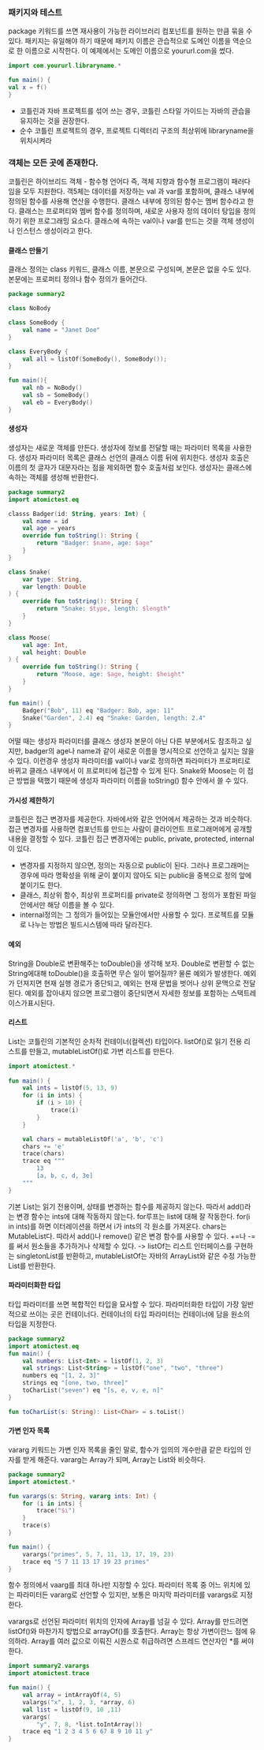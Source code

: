 
### 패키지와 테스트
package 키워드를 쓰면 재사용이 가능한 라이브러리 컴포넌트를 원하는 만큼 묶을 수 있다.
패키지는 유일해야 하기 때문에 패키지 이름은 관습적으로 도메인 이름을 역순으로 한 이름으로 시작한다. 이 예제에서는 도메인 이름으로 yoururl.com을 썼다.

```kotlin
import com.yoururl.libraryname.*

fun main() {
val x = f()
}
```


- 코틀린과 자바 프로젝트를 섞어 쓰는 경우, 코틀린 스타일 가이드는 자바의 관습을 유지하는 것을 권장한다.
- 순수 코틀린 프로젝트의 경우, 프로젝트 디렉터리 구조의 최상위에 libraryname을 위치시켜라

### 객체는 모든 곳에 존재한다.
코틀린은 하이브리드 객체 - 함수형 언어다 즉, 객체 지향과 함수형 프로그램이 패러다임을 모두 지원한다.
객5체는 데이터를 저장하는  val 과 var를 포함하며, 클래스 내부에 정의된 함수를 사용해 연산을 수행한다. 클래스 내부에 정의된 함수는 멤버 함수라고 한다. 클래스는 프로퍼티와 멤버 함수를 정의하며, 새로운 사용자 정의 데이터 탕입을 정의하기 위한 프로그래밍 요소다. 클래스에 속하는  val이나 var를 만드는 것을 객체 생성이나 인스턴스 생성이라고 한다.

#### 클래스 만들기
클래스 정의는 class 키워드, 클래스 이름, 본문으로 구성되며, 본문은 없을 수도 있다. 본문에는 프로퍼티 정의나 함수 정의가 들어간다.

```Kotlin
package summary2

class NoBody

class SomeBody {
	val name = "Janet Doe"
}

class EveryBody {
	val all = listOf(SomeBody(), SomeBody());
}

fun main(){
	val nb = NoBody()
	val sb = SomeBody()
	val eb = EveryBody()
}
```

#### 생성자
생성자는 새로운 객체를 만든다. 생성자에 정보를 전달할 때는 파라미터 목록을 사용한다. 생성자 파라미터 목록은 클래스 선언의 클래스 이름 뒤에 위치한다. 생성자 호출은 이름의 첫 글자가 대문자라는 점을 제외하면 함수 호출처럼 보인다. 생성자는 클래스에 속하는 객체를 생성해 반환한다.

```Kotlin
package summary2
import atomictest.eq

classs Badger(id: String, years: Int) {
	val name = id
	val age = years
	override fun toString(): String {
		return "Badger: $name, age: $age"
	}
}

class Snake(
	var type: String,
	var length: Double
) {
	override fun toString(): String {
		return "Snake: $type, length: $length"
	}
}

class Moose(
	val age: Int,
	val height: Double
) {
	override fun toString(): String {
		return "Moose, age: $age, height: $height"
	}
}

fun main() {
	Badger("Bob", 11) eq "Badger: Bob, age: 11"
	Snake("Garden", 2.4) eq "Snake: Garden, length: 2.4"
}
```

어떨 때는 생성자 파라미터를 클래스 생성자 본문이 아닌 다른 부분에서도 참조하고 싶지만, badger의 age나 name과 같이 새로운 이름을 명시적으로 선언하고 싶지는 않을 수 있다. 이런경우 생성자 파라미터를 val이나 var로 정의하면 파라미터가 프로퍼티로 바뀌고 클래스 내부에서 이 프로퍼티에 접근할 수 있게 된다. Snake와  Moose는 이 접근 방법을 택했기 때문에 생성자 파라미터 이름을 toString() 함수 안에서 쓸 수 있다.

#### 가시성 제한하기

코틀린은 접근 변경자를 제공한다. 자바에서와 같은 언어에서 제공하는 것과 비슷하다. 접근 변경자를 사용하면 컴포넌트를 만드는 사람이 클라이언트 프로그래머에게 공개할 내용을 결정할 수 있다. 코틀린 접근 변경자에는 public, private, protected, internal이 있다.

- 변경자를 지정하지 않으면, 정의는 자동으로  public이 된다. 그러나 프로그래머는 경우에 따라 명확성을 위해 굳이 붙이지 않아도 되는 public을 중복으로 정의 앞에 붙이기도 한다.
- 클래스, 최상위 함수, 최상위 프로퍼티를 private로 정의하면 그 정의가 포함된 파일 안에서만 해당 이름을 볼 수 있다.
- internal정의는  그 정의가 들어있는 모듈안에서만 사용할 수 있다. 프로젝트를 모듈로 나누는 방법은 빌드시스템에 따라 달라진다.

#### 예외
String을 Double로 변환해주는 toDouble()을 생각해 보자. Double로 변환할 수 없는 String에대해 toDouble()을 호출하면 무슨 일이 벌어질까?
물론 예외가 발생한다. 예외가 던져지면 현재 실행 경로가 중단되고, 예외는 현재 문법을 벗어나 상위 문맥으로 전달된다. 예외를 잡아내지 않으면 프로그램이 중단되면서 자세한 정보를 포함하는 스택트레이스가표시된다.


#### 리스트
List는 코틀린의 기본적인 순차적 컨테이너(컬렉션) 타입이다. listOf()로 읽기 전용 리스트를 만들고,  mutableListOf()로 가변 리스트를 만든다.
```Kotlin
import atomictest.*
 
fun main() {
	val ints = listOf(5, 13, 9)
	for (i in ints) {
		if (i > 10) {
			trace(i)
		}
	}

	val chars = mutableListOf('a', 'b', 'c')
	chars += 'e'
	trace(chars)
	trace eq """
		13
		[a, b, c, d, 3e]
	"""
}
```

기본 List는 읽기 전용이며, 상태를 변경하는 함수를 제공하지 않는다. 따라서 add()라는 변경 함수는 ints에 대해 작동하지 않는다.
for루프는 list에 대해 잘 작동한다. for(i in ints)를 하면 이터레이션을 하면서 i가 ints의 각 원소를 가져온다.
chars는 MutableList다. 따라서 add()나 remove() 같은 변경 함수를 사용할 수 있다. +=나 -=를 써서 원소들을 추가하거나 삭제할 수 있다.
-> listOf는 리스트 인터페이스를 구현하는 singletonList를 반환하고, mutableListOf는 자바의 ArrayList와 같은 수정 가능한 List를 반환한다.

#### 파라미터화한 타입
타입 파라미터를 쓰면 복합적인 타입을 묘사할 수 있다. 파라미터화한 타입이 가장 일반적으로 쓰이는 곳은 컨테이너다. 컨테이너의 타입 파라미터는 컨테이너에 담을 원소의 타입을 지정한다. 
```Kotlin
package summary2
import atomictest.eq
fun main() {
	val numbers: List<Int> = listOf(1, 2, 3)
	val strings: List<String> = listOf("one", "two", "three")
	numbers eq "[1, 2, 3]"
	strings eq "[one, two, three]"
	toCharList("seven") eq "[s, e, v, e, n]"
}

fun toCharList(s: String): List<Char> = s.toList()
```

#### 가변 인자 목록
vararg 키워드는 가변 인자 목록을 줄인 말로, 함수가 임의의 개수만큼 같은 타입의 인자를 받게 해준다. vararg는 Array가 되며, Array는 List와 비슷하다.
```Kotlin
package summary2
import atomictest.*

fun varargs(s: String, vararg ints: Int) {
	for (i in ints) {
		trace("$i")
	}
	trace(s)
}

fun main() {
	varargs("primes", 5, 7, 11, 13, 17, 19, 23)
	trace eq "5 7 11 13 17 19 23 primes"
}
```
함수 정의에서 vaarg를 최대 하나만 지정할  수 있다. 파라미터 목록 중 어느 위치에 있는 파라미터든 vararg로 선언할 수 있지만, 보통은 마지막 파라미터를 varargs로 지정한다.

varargs로 선언된 파라미터 위치의 인자에  Array를 넘길 수 있다. Array를 만드려면 listOf()와 마찬가지 방법으로 arrayOf()를 호출한다. Array는 항상 가변이란느 점에 유의하라. Array를 여러 값으로 이뤄진 시퀀스로 취급하려면 스프레드 연산자인 \*를 써야한다.

```kotlin
import summary2.varargs
import atomictest.trace

fun main() {
	val array = intArrayOf(4, 5)
	valargs("x", 1, 2, 3, *array, 6)
	val list = listOf(9, 10 ,11)
	varargs(
		"y", 7, 8, *list.toIntArray())
	trace eq "1 2 3 4 5 6 67 8 9 10 11 y"
}
```


